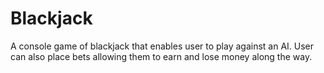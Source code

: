 # Blackjack
A console game of blackjack that enables user to play against an AI. User can also place bets allowing them to earn and lose money along the way.
